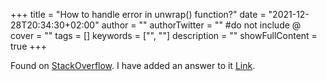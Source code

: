 +++
title = "How to handle error in unwrap() function?"
date = "2021-12-28T20:34:30+02:00"
author = ""
authorTwitter = "" #do not include @
cover = ""
tags = []
keywords = ["", ""]
description = ""
showFullContent = true
+++

Found on [StackOverflow](https://stackoverflow.com/questions/70509834/how-to-handle-error-in-unwrap-function).
I have added an answer to it [Link](https://stackoverflow.com/questions/70509834/how-to-handle-error-in-unwrap-function/70512380#70512380).
